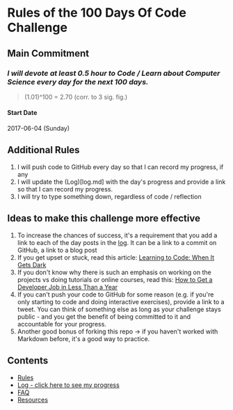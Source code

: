 # Rules of the 100 Days Of Code Challenge

## Main Commitment
### *I will devote at least 0.5 hour to Code / Learn about Computer Science every day for the next 100 days.*
> (1.01)^100 = 2.70 (corr. to 3 sig. fig.)

#### Start Date
2017-06-04 (Sunday)

## Additional Rules
1. I will push code to GitHub every day so that I can record my progress, if any
2. I will update the (Log)[log.md] with the day's progress and provide a link so that I can record my progress.
3. I will try to type something down, regardless of code / reflection

## Ideas to make this challenge more effective
1. To increase the chances of success, it's a requirement that you add a link to each of the day posts in the [log](log.md). It can be a link to a commit on GitHub, a link to a blog post
2. If you get upset or stuck, read this article: [Learning to Code: When It Gets Dark](https://medium.freecodecamp.com/learning-to-code-when-it-gets-dark-e485edfb58fd)
3. If you don't know why there is such an emphasis on working on the projects vs doing tutorials or online courses, read this: [How to Get a Developer Job in Less Than a Year](https://medium.freecodecamp.com/how-to-get-a-developer-job-in-less-than-a-year-c27bbfe71645)
4. If you can't push your code to GitHub for some reason (e.g. if you're only starting to code and doing interactive exercises), provide a link to a tweet. You can think of something else as long as your challenge stays public - and you get the benefit of being committed to it and accountable for your progress.
5. Another good bonus of forking this repo -> if you haven't worked with Markdown before, it's a good way to practice.

## Contents
* [Rules](rules.md)
* [Log - click here to see my progress](log.md)
* [FAQ](FAQ.md)
* [Resources](resources.md)
